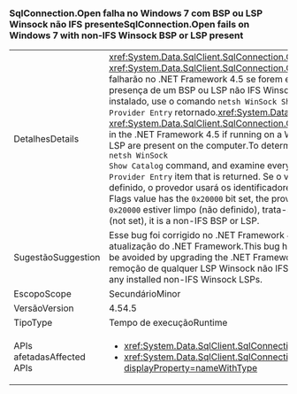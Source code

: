 ### <a name="sqlconnectionopen-fails-on-windows-7-with-non-ifs-winsock-bsp-or-lsp-present"></a><span data-ttu-id="438c6-101">SqlConnection.Open falha no Windows 7 com BSP ou LSP Winsock não IFS presente</span><span class="sxs-lookup"><span data-stu-id="438c6-101">SqlConnection.Open fails on Windows 7 with non-IFS Winsock BSP or LSP present</span></span>

|   |   |
|---|---|
|<span data-ttu-id="438c6-102">Detalhes</span><span class="sxs-lookup"><span data-stu-id="438c6-102">Details</span></span>|<span data-ttu-id="438c6-103"><xref:System.Data.SqlClient.SqlConnection.Open> e <xref:System.Data.SqlClient.SqlConnection.OpenAsync(System.Threading.CancellationToken)> falharão no .NET Framework 4.5 se forem executados em um computador com Windows 7 sem a presença de um BSP ou LSP não IFS Winsock. Para determinar se um BSP ou LSP não IFS está instalado, use o comando <code>netsh WinSock Show Catalog</code> e analise cada item <code>Winsock Catalog Provider Entry</code> retornado.</span><span class="sxs-lookup"><span data-stu-id="438c6-103"><xref:System.Data.SqlClient.SqlConnection.Open> and <xref:System.Data.SqlClient.SqlConnection.OpenAsync(System.Threading.CancellationToken)> fail in the .NET Framework 4.5 if running on a Windows 7 machine with a non-IFS Winsock BSP or LSP are present on the computer.To determine whether a non-IFS BSP or LSP is installed, use the <code>netsh WinSock Show Catalog</code> command, and examine every <code>Winsock Catalog Provider Entry</code> item that is returned.</span></span> <span data-ttu-id="438c6-104">Se o valor de Sinalizadores de Serviço tiver o bit <code>0x20000</code> definido, o provedor usará os identificadores do IFS e funcionará corretamente.</span><span class="sxs-lookup"><span data-stu-id="438c6-104">If the Service Flags value has the <code>0x20000</code> bit set, the provider uses IFS handles and will work correctly.</span></span> <span data-ttu-id="438c6-105">Se o bit <code>0x20000</code> estiver limpo (não definido), trata-se de um BSP ou LSP não IFS.</span><span class="sxs-lookup"><span data-stu-id="438c6-105">If the <code>0x20000</code> bit is clear (not set), it is a non-IFS BSP or LSP.</span></span>|
|<span data-ttu-id="438c6-106">Sugestão</span><span class="sxs-lookup"><span data-stu-id="438c6-106">Suggestion</span></span>|<span data-ttu-id="438c6-107">Esse bug foi corrigido no .NET Framework 4.5.2, portanto, ele pode ser evitado com a atualização do .NET Framework.</span><span class="sxs-lookup"><span data-stu-id="438c6-107">This bug has been fixed in the .NET Framework 4.5.2, so it can be avoided by upgrading the .NET Framework.</span></span> <span data-ttu-id="438c6-108">Como alternativa, ele pode ser evitado com a remoção de qualquer LSP Winsock não IFS instalado.</span><span class="sxs-lookup"><span data-stu-id="438c6-108">Alternatively, it can be avoided by removing any installed non-IFS Winsock LSPs.</span></span>|
|<span data-ttu-id="438c6-109">Escopo</span><span class="sxs-lookup"><span data-stu-id="438c6-109">Scope</span></span>|<span data-ttu-id="438c6-110">Secundário</span><span class="sxs-lookup"><span data-stu-id="438c6-110">Minor</span></span>|
|<span data-ttu-id="438c6-111">Versão</span><span class="sxs-lookup"><span data-stu-id="438c6-111">Version</span></span>|<span data-ttu-id="438c6-112">4.5</span><span class="sxs-lookup"><span data-stu-id="438c6-112">4.5</span></span>|
|<span data-ttu-id="438c6-113">Tipo</span><span class="sxs-lookup"><span data-stu-id="438c6-113">Type</span></span>|<span data-ttu-id="438c6-114">Tempo de execução</span><span class="sxs-lookup"><span data-stu-id="438c6-114">Runtime</span></span>|
|<span data-ttu-id="438c6-115">APIs afetadas</span><span class="sxs-lookup"><span data-stu-id="438c6-115">Affected APIs</span></span>|<ul><li><xref:System.Data.SqlClient.SqlConnection.Open?displayProperty=nameWithType></li><li><xref:System.Data.SqlClient.SqlConnection.OpenAsync(System.Threading.CancellationToken)?displayProperty=nameWithType></li></ul>|

